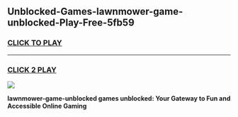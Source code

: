 
## Unblocked-Games-lawnmower-game-unblocked-Play-Free-5fb59
<h3>
<a href="https://premium76.site?title=lawnmower-game-unblocked&ref=18A1">CLICK TO PLAY</a></h3>
<hr>

<h3>
<a href="https://premium76.site?title=lawnmower-game-unblocked&ref=18A1">CLICK 2 PLAY</a>
  
</h3>

<a href="https://premium76.site?title=lawnmower-game-unblocked&ref=18A1"><img src="https://clearcache.store/games.png"></a>


**lawnmower-game-unblocked games unblocked: Your Gateway to Fun and Accessible Online Gaming**
